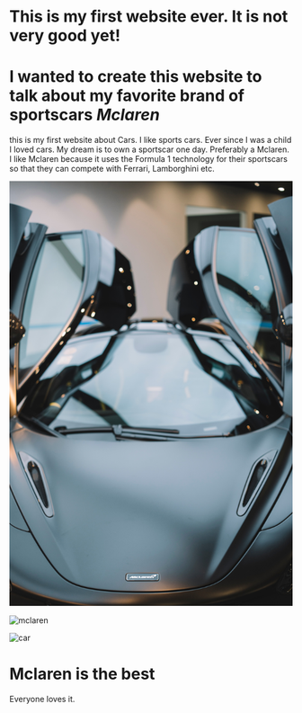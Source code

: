 # This is my first website ever. It is not very good yet!
# I wanted to create this website to talk about my favorite brand of sportscars _Mclaren_ 

this is my first website about Cars. I like sports cars. Ever since I was a child I loved cars. My dream is to own a sportscar one day. Preferably a Mclaren. I like Mclaren because it uses the Formula 1 technology for their sportscars so that they can compete with Ferrari, Lamborghini etc. 

![sportscar](guogete--Dq4WLqWCsc-unsplash.jpg) 

![mclaren](olav-tvedt-_Ak55KKmsAA-unsplash.jpg)

![car](ron-mcclenny-nhj62BOmGGw-unsplash.jpg)


# Mclaren is the best
Everyone loves it. 








